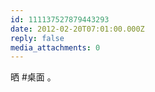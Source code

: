```yaml
---
id: 111137527879443293
date: 2012-02-20T07:01:00.000Z
reply: false
media_attachments: 0
---
```


晒 #桌面 。 ​​​​

